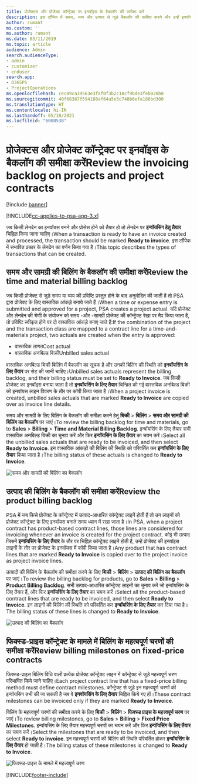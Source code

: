 ```yaml
---
title: प्रोजेक्टस और प्रोजेक्ट कॉन्ट्रेक्ट पर इनवॉइस के बैकलॉग की समीक्षा करें
description: इस टॉपिक में समय, व्यय और उत्पाद से जुड़े बैकलॉग की समीक्षा करने और उन्हें इनवॉयस बनाने के लिए तैयार करने के तरीके के बारे में जानकारी प्रदान की गई है।
author: rumant
ms.custom: ''
ms.author: rumant
ms.date: 03/11/2019
ms.topic: article
audience: Admin
search.audienceType:
- admin
- customizer
- enduser
search.app:
- D365PS
- ProjectOperations
ms.openlocfilehash: cec09ca39563e3faf0f3b2c10cf9bde3feb020b0
ms.sourcegitcommit: 40f68387f594180af64a5e5c748b6efa188bd300
ms.translationtype: HT
ms.contentlocale: hi-IN
ms.lasthandoff: 05/10/2021
ms.locfileid: "6008538"
---
```

# <a name="review-the-invoicing-backlog-on-projects-and-project-contracts"></a><span data-ttu-id="9a27d-103">प्रोजेक्टस और प्रोजेक्ट कॉन्ट्रेक्ट पर इनवॉइस के बैकलॉग की समीक्षा करें</span><span class="sxs-lookup"><span data-stu-id="9a27d-103">Review the invoicing backlog on projects and project contracts</span></span>

[!include [banner](../includes/psa-now-project-operations.md)]

[!INCLUDE[cc-applies-to-psa-app-3.x](../includes/cc-applies-to-psa-app-3x.md)]

<span data-ttu-id="9a27d-104">जब किसी लेनदेन का इनवॉयस बनने और प्रोसेस होने को तैयार हो तो लेनदेन पर **इन्वॉयसिंग हेतु तैयार** चिह्नित किया जाना चाहिए।</span><span class="sxs-lookup"><span data-stu-id="9a27d-104">When a transaction is ready to have an invoice created and processed, the transaction should be marked **Ready to invoice**.</span></span> <span data-ttu-id="9a27d-105">इस टॉपिक में संभावित प्रकार के लेनदेन का वर्णन किया गया है।</span><span class="sxs-lookup"><span data-stu-id="9a27d-105">This topic describes the types of transactions that can be created.</span></span>

## <a name="review-the-time-and-material-billing-backlog"></a><span data-ttu-id="9a27d-106">समय और सामग्री की बिलिंग के बैकलॉग की समीक्षा करें</span><span class="sxs-lookup"><span data-stu-id="9a27d-106">Review the time and material billing backlog</span></span>

<span data-ttu-id="9a27d-107">जब किसी प्रोजेक्ट से जुड़े समय या व्यय की प्रविष्टि प्रस्तुत होने के बाद अनुमोदित की जाती है तो PSA द्वारा प्रोजेक्ट के लिए वास्तविक आंकड़े बनाये जाते हैं।</span><span class="sxs-lookup"><span data-stu-id="9a27d-107">When a time or expense entry is submitted and approved for a project, PSA creates a project actual.</span></span> <span data-ttu-id="9a27d-108">यदि प्रोजेक्ट और लेनदेन की श्रेणी के संयोजन को समय -और -सामग्री प्रोजेक्ट की कॉन्ट्रेक्ट रेखा पर मैप किया जाता है, तो प्रविष्टि स्वीकृत होने पर दो वास्तविक आंकड़े बनाए जाते हैं:</span><span class="sxs-lookup"><span data-stu-id="9a27d-108">If the combination of the project and the transaction class are mapped to a contract line for a time-and-materials project, two actuals are created when the entry is approved:</span></span>

- <span data-ttu-id="9a27d-109">वास्तविक लागत</span><span class="sxs-lookup"><span data-stu-id="9a27d-109">Cost actual</span></span> 
- <span data-ttu-id="9a27d-110">वास्तविक अनबिल्ड बिक्री</span><span class="sxs-lookup"><span data-stu-id="9a27d-110">Unbilled sales actual</span></span>

<span data-ttu-id="9a27d-111">वास्तविक अनबिल्ड बिक्री बिलिंग में बैकलॉग का सूचक है और उनकी बिलिंग की स्थिति को **इनवॉयसिंग के लिए तैयार** पर सेट की जानी चाहिए।</span><span class="sxs-lookup"><span data-stu-id="9a27d-111">Unbilled sales actuals represent the billing backlog, and their billing status must be set to **Ready to Invoice**.</span></span> <span data-ttu-id="9a27d-112">जब किसी प्रोजेक्ट का इनवॉइस बनाया जाता है तो **इनवॉयसिंग के लिए तैयार** चिन्हित की गई वास्तविक अनबिल्ड बिक्री को इनवॉयस लाइन विवरण के तौर पर कॉपी किया जाता है।</span><span class="sxs-lookup"><span data-stu-id="9a27d-112">When a project invoice is created, unbilled sales actuals that are marked **Ready to Invoice** are copied over as invoice line details.</span></span>

<span data-ttu-id="9a27d-113">समय और सामग्री के लिए बिलिंग के बैकलॉग की समीक्षा करने हेतु **बिक्री** \> **बिलिंग** \> **समय और सामग्री की बिलिंग का बैकलॉग** पर जाएं।</span><span class="sxs-lookup"><span data-stu-id="9a27d-113">To review the billing backlog for time and materials, go to **Sales** \> **Billing** \> **Time and Material Billing Backlog**.</span></span> <span data-ttu-id="9a27d-114">इन्वॉयसिंग के लिए तैयार सभी वास्तविक अनबिल्ड बिक्री का चुनाव करें और फिर **इन्वॉयसिंग के लिए तैयार** का चयन करें।</span><span class="sxs-lookup"><span data-stu-id="9a27d-114">Select all the unbilled sales actuals that are ready to be invoiced, and then select **Ready to Invoice**.</span></span> <span data-ttu-id="9a27d-115">इन वास्तविक आंकड़ों की बिलिंग की स्थिति को परिवर्तित कर **इन्वॉयसिंग के लिए तैयार** किया जाता है।</span><span class="sxs-lookup"><span data-stu-id="9a27d-115">The billing status of these actuals is changed to **Ready to Invoice**.</span></span>

![समय और सामग्री की बिलिंग का बैकलॉग](media/TMBacklog.png)

## <a name="review-the-product-billing-backlog"></a><span data-ttu-id="9a27d-117">उत्पाद की बिलिंग के बैकलॉग की समीक्षा करें</span><span class="sxs-lookup"><span data-stu-id="9a27d-117">Review the product billing backlog</span></span>

<span data-ttu-id="9a27d-118">PSA में जब किसे प्रोजेक्ट के कॉन्ट्रेक्ट में उत्पाद-आधारित कॉन्ट्रेक्ट लाइनें होती हैं तो उन लाइनों को प्रोजेक्ट कॉन्ट्रेक्ट के लिए इनवॉयस बनाते समय ध्यान में रखा जाता है।</span><span class="sxs-lookup"><span data-stu-id="9a27d-118">In PSA, when a project contract has product-based contract lines, those lines are considered for invoicing whenever an invoice is created for the project contract.</span></span> <span data-ttu-id="9a27d-119">कोई भी उत्पाद जिसमें **इन्वॉयसिंग के लिए तैयार** के तौर पर चिह्नित कॉन्ट्रेक्ट लाइनें होती हैं, उन्हें प्रोजेक्ट की इनवॉइस लाइनों के तौर पर प्रोजेक्ट के इनवॉयस में कॉपी किया जाता है।</span><span class="sxs-lookup"><span data-stu-id="9a27d-119">Any product that has contract lines that are marked **Ready to Invoice** is copied over to the project invoice as project invoice lines.</span></span>

<span data-ttu-id="9a27d-120">उत्पादों की बिलिंग के बैकलॉग की समीक्षा करने के लिए **बिक्री** \> **बिलिंग** \> **उत्पाद की बिलिंग का बैकलॉग** पर जाएं।</span><span class="sxs-lookup"><span data-stu-id="9a27d-120">To review the billing backlog for products, go to **Sales** \> **Billing** \> **Product Billing Backlog**.</span></span> <span data-ttu-id="9a27d-121">सभी उत्पाद-आधारित कॉन्ट्रेक्ट लाइनों का चुनाव करें जो इन्वॉयसिंग के लिए तैयार हैं, और फिर **इन्वॉयसिंग के लिए तैयार** का चयन करें।</span><span class="sxs-lookup"><span data-stu-id="9a27d-121">Select all the product-based contract lines that are ready to be invoiced, and then select **Ready to Invoice**.</span></span> <span data-ttu-id="9a27d-122">इन लाइनों की बिलिंग की स्थिति को परिवर्तित कर **इन्वॉयसिंग के लिए तैयार** कर दिया गया है।</span><span class="sxs-lookup"><span data-stu-id="9a27d-122">The billing status of these lines is changed to **Ready to Invoice**.</span></span>

![उत्पाद की बिलिंग का बैकलॉग](media/ProductBacklog.png)

## <a name="review-billing-milestones-on-fixed-price-contracts"></a><span data-ttu-id="9a27d-124">फिक्स्ड-प्राइस कॉन्ट्रेक्ट के मामले में बिलिंग के महत्वपूर्ण चरणों की समीक्षा करें</span><span class="sxs-lookup"><span data-stu-id="9a27d-124">Review billing milestones on fixed-price contracts</span></span>

<span data-ttu-id="9a27d-125">फिक्स्ड-प्राइस बिलिंग विधि वाली प्रत्येक प्रोजेक्ट कॉन्ट्रेक्ट लाइन में कॉन्ट्रेक्ट से जुड़े महत्त्वपूर्ण चरण परिभाषित किये जाने चाहिए।</span><span class="sxs-lookup"><span data-stu-id="9a27d-125">Each project contract line that has a fixed-price billing method must define contract milestones.</span></span> <span data-ttu-id="9a27d-126">कॉन्ट्रेक्ट से जुड़े इन महत्त्वपूर्ण चरणों की इन्वॉयसिंग तभी की जा सकती है जब वे **इनवॉयसिंग के लिए तैयार** चिह्नित किये गए हों।</span><span class="sxs-lookup"><span data-stu-id="9a27d-126">These contract milestones can be invoiced only if they are marked **Ready to Invoice**.</span></span> 

<span data-ttu-id="9a27d-127">बिलिंग के महत्त्वपूर्ण चरणों की समीक्षा करने के लिए **बिक्री** \> **बिलिंग** \> **फिक्स्ड प्राइस के महत्त्वपूर्ण चरण** पर जाएं।</span><span class="sxs-lookup"><span data-stu-id="9a27d-127">To review billing milestones, go to **Sales** \> **Billing** \> **Fixed Price Milestones**.</span></span> <span data-ttu-id="9a27d-128">इन्वॉयसिंग के लिए तैयार महत्त्वपूर्ण चरणों का चयन करें और फिर **इन्वॉयसिंग के लिए तैयार** का चयन करें।</span><span class="sxs-lookup"><span data-stu-id="9a27d-128">Select the milestones that are ready to be invoiced, and then select **Ready to invoice**.</span></span> <span data-ttu-id="9a27d-129">इन महत्त्वपूर्ण चरणों की बिलिंग की स्थिति परिवर्तित होकर **इन्वॉयसिंग के लिए तैयार** हो जाती है।</span><span class="sxs-lookup"><span data-stu-id="9a27d-129">The billing status of these milestones is changed to **Ready to Invoice**.</span></span>

![फिक्स्ड-प्राइस के मामले में महत्त्वपूर्ण चरण](media/FPBacklog.png)


[!INCLUDE[footer-include](../includes/footer-banner.md)]
